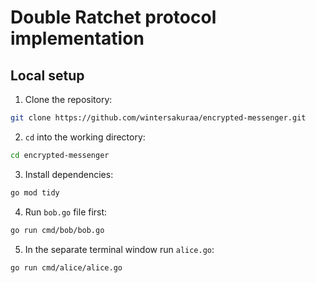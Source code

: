 # Double Ratchet protocol implementation

## Local setup

1. Clone the repository:

```bash
git clone https://github.com/wintersakuraa/encrypted-messenger.git
```

2. `cd` into the working directory:

```bash
cd encrypted-messenger
```

3. Install dependencies:

```bash
go mod tidy
```

4. Run `bob.go` file first:

```bash
go run cmd/bob/bob.go
```

5. In the separate terminal window run `alice.go`:

```bash
go run cmd/alice/alice.go
```
